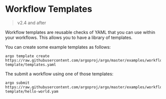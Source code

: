 # Workflow Templates

> v2.4 and after

Workflow templates are reusable checks of YAML that you can use within your workflows. This allows you to have a library of templates.

You can create some example templates as follows:

```
argo template create https://raw.githubusercontent.com/argoproj/argo/master/examples/workflow-template/templates.yaml
```

The submit a workflow using one of those templates:

```
argo submit https://raw.githubusercontent.com/argoproj/argo/master/examples/workflow-template/hello-world.yam
```